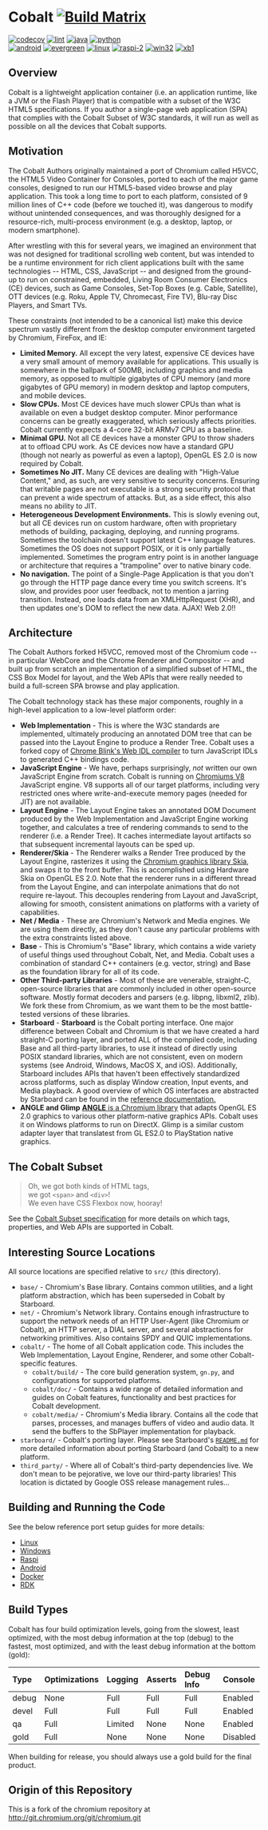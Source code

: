 # Cobalt [![Build Matrix](https://img.shields.io/badge/-Build%20Matrix-blueviolet)](https://github.com/youtube/cobalt/blob/main/BUILD_STATUS.md)

[![codecov](https://codecov.io/github/youtube/cobalt/branch/main/graph/badge.svg?token=RR6MKKNYNV)](https://codecov.io/github/youtube/cobalt)
[![lint](https://github.com/youtube/cobalt/actions/workflows/lint.yaml/badge.svg?branch=main&event=push)](https://github.com/youtube/cobalt/actions/workflows/lint.yaml?query=event%3Apush+branch%3Amain)
[![java](https://github.com/youtube/cobalt/actions/workflows/gradle.yaml/badge.svg?branch=main&event=push)](https://github.com/youtube/cobalt/actions/workflows/gradle.yaml?query=event%3Apush+branch%3Amain)
[![python](https://github.com/youtube/cobalt/actions/workflows/pytest.yaml/badge.svg?branch=main&event=push)](https://github.com/youtube/cobalt/actions/workflows/pytest.yaml?query=event%3Apush+branch%3Amain) \
[![android](https://github.com/youtube/cobalt/actions/workflows/android.yaml/badge.svg?branch=main&event=push)](https://github.com/youtube/cobalt/actions/workflows/android.yaml?query=event%3Apush+branch%3Amain)
[![evergreen](https://github.com/youtube/cobalt/actions/workflows/evergreen.yaml/badge.svg?branch=main&event=push)](https://github.com/youtube/cobalt/actions/workflows/evergreen.yaml?query=event%3Apush+branch%3Amain)
[![linux](https://github.com/youtube/cobalt/actions/workflows/linux.yaml/badge.svg?branch=main&event=push)](https://github.com/youtube/cobalt/actions/workflows/linux.yaml?query=event%3Apush+branch%3Amain)
[![raspi-2](https://github.com/youtube/cobalt/actions/workflows/raspi-2.yaml/badge.svg?branch=main&event=push)](https://github.com/youtube/cobalt/actions/workflows/raspi-2.yaml?query=event%3Apush+branch%3Amain)
[![win32](https://github.com/youtube/cobalt/actions/workflows/win32.yaml/badge.svg?branch=main&event=push)](https://github.com/youtube/cobalt/actions/workflows/win32.yaml?query=event%3Apush+branch%3Amain)
[![xb1](https://github.com/youtube/cobalt/actions/workflows/xb1.yaml/badge.svg?branch=main&event=push)](https://github.com/youtube/cobalt/actions/workflows/xb1.yaml?query=event%3Apush+branch%3Amain)

## Overview

Cobalt is a lightweight application container (i.e. an application runtime, like
a JVM or the Flash Player) that is compatible with a subset of the W3C HTML5
specifications. If you author a single-page web application (SPA) that complies
with the Cobalt Subset of W3C standards, it will run as well as possible on all
the devices that Cobalt supports.


## Motivation

The Cobalt Authors originally maintained a port of Chromium called H5VCC, the
HTML5 Video Container for Consoles, ported to each of the major game consoles,
designed to run our HTML5-based video browse and play application. This took a
long time to port to each platform, consisted of 9 million lines of C++ code
(before we touched it), was dangerous to modify without unintended consequences,
and was thoroughly designed for a resource-rich, multi-process environment
(e.g. a desktop, laptop, or modern smartphone).

After wrestling with this for several years, we imagined an environment that was
not designed for traditional scrolling web content, but was intended to be a
runtime environment for rich client applications built with the same
technologies -- HTML, CSS, JavaScript -- and designed from the ground-up to run
on constrained, embedded, Living Room Consumer Electronics (CE) devices, such as
Game Consoles, Set-Top Boxes (e.g. Cable, Satellite), OTT devices (e.g. Roku,
Apple TV, Chromecast, Fire TV), Blu-ray Disc Players, and Smart TVs.

These constraints (not intended to be a canonical list) make this device
spectrum vastly different from the desktop computer environment targeted by
Chromium, FireFox, and IE:

  * **Limited Memory.** All except the very latest, expensive CE devices have a
    very small amount of memory available for applications. This usually is
    somewhere in the ballpark of 500MB, including graphics and media
    memory, as opposed to multiple gigabytes of CPU memory (and more gigabytes
    of GPU memory) in modern desktop and laptop computers, and mobile devices.
  * **Slow CPUs.** Most CE devices have much slower CPUs than what is available
    on even a budget desktop computer. Minor performance concerns can be greatly
    exaggerated, which seriously affects priorities. Cobalt currently expects a
    4-core 32-bit ARMv7 CPU as a baseline.
  * **Minimal GPU.** Not all CE devices have a monster GPU to throw shaders at
    to offload CPU work. As CE devices now have a standard GPU (though not
    nearly as powerful as even a laptop), OpenGL ES 2.0 is now required
    by Cobalt.
  * **Sometimes No JIT.** Many CE devices are dealing with "High-Value Content,"
    and, as such, are very sensitive to security concerns. Ensuring that
    writable pages are not executable is a strong security protocol that can
    prevent a wide spectrum of attacks. But, as a side effect, this also means
    no ability to JIT.
  * **Heterogeneous Development Environments.** This is slowly evening out, but
    all CE devices run on custom hardware, often with proprietary methods of
    building, packaging, deploying, and running programs. Sometimes the
    toolchain doesn't support latest C++ language features. Sometimes the OS
    does not support POSIX, or it is only partially implemented.
    Sometimes the program entry point is in another language or architecture
    that requires a "trampoline" over to native binary code.
  * **No navigation.** The point of a Single-Page Application is that you don't
    go through the HTTP page dance every time you switch screens. It's slow, and
    provides poor user feedback, not to mention a jarring transition. Instead,
    one loads data from an XMLHttpRequest (XHR), and then updates one's DOM to
    reflect the new data. AJAX! Web 2.0!!


## Architecture

The Cobalt Authors forked H5VCC, removed most of the Chromium code -- in
particular WebCore and the Chrome Renderer and Compositor -- and built up from
scratch an implementation of a simplified subset of HTML, the CSS Box Model for
layout, and the Web APIs that were really needed to build a full-screen SPA
browse and play application.

The Cobalt technology stack has these major components, roughly in a high-level
application to a low-level platform order:

  * **Web Implementation** - This is where the W3C standards are implemented,
    ultimately producing an annotated DOM tree that can be passed into the
    Layout Engine to produce a Render Tree. Cobalt uses a forked copy of
    [Chrome Blink's Web IDL compiler](https://www.chromium.org/blink/webidl/) to
    turn JavaScript IDLs to generated C++ bindings code.
  * **JavaScript Engine** - We have, perhaps surprisingly, *not* written our own
    JavaScript Engine from scratch. Cobalt is running on [Chromiums V8](https://v8.dev)
    JavaScript engine. V8 supports all of our target platforms, including very
    restricted ones where write-and-execute memory pages (needed for JIT) are
    not available.
  * **Layout Engine** - The Layout Engine takes an annotated DOM Document
    produced by the Web Implementation and JavaScript Engine working together,
    and calculates a tree of rendering commands to send to the renderer (i.e. a
    Render Tree). It caches intermediate layout artifacts so that subsequent
    incremental layouts can be sped up.
  * **Renderer/Skia** - The Renderer walks a Render Tree produced by the Layout
    Engine, rasterizes it using the [Chromium graphics library Skia](https://skia.org/), and swaps
    it to the front buffer. This is accomplished using Hardware Skia on OpenGL
    ES 2.0. Note that the renderer runs in a different thread from the Layout
    Engine, and can interpolate animations that do not require re-layout. This
    decouples rendering from Layout and JavaScript, allowing for smooth,
    consistent animations on platforms with a variety of capabilities.
  * **Net / Media** - These are Chromium's Network and Media engines. We are
    using them directly, as they don't cause any particular problems with the
    extra constraints listed above.
  * **Base** - This is Chromium's "Base" library, which contains a wide variety
    of useful things used throughout Cobalt, Net, and Media. Cobalt uses a
    combination of standard C++ containers (e.g. vector, string) and Base as the
    foundation library for all of its code.
  * **Other Third-party Libraries** - Most of these are venerable, straight-C,
    open-source libraries that are commonly included in other open-source
    software. Mostly format decoders and parsers (e.g. libpng, libxml2,
    zlib). We fork these from Chromium, as we want them to be the most
    battle-tested versions of these libraries.
  * **Starboard** - **Starboard** is the Cobalt porting
    interface. One major difference between Cobalt and Chromium is that we have
    created a hard straight-C porting layer, and ported ALL of the compiled
    code, including Base and all third-party libraries, to use it instead of
    directly using POSIX standard libraries, which are not consistent, even on
    modern systems (see Android, Windows, MacOS X, and iOS). Additionally,
    Starboard includes APIs that haven't been effectively standardized across
    platforms, such as display Window creation, Input events, and Media
    playback. A good overview of which OS interfaces are abstracted by Starboard
    can be found in the [reference documentation.](https://cobalt.dev/reference/starboard/modules/configuration.html)
  * **ANGLE and Glimp** [**ANGLE** is a Chromium library](https://angleproject.org/)
    that adapts OpenGL ES 2.0 graphics to various other platform-native graphics APIs.
    Cobalt uses it on Windows platforms to run on DirectX. Glimp is a similar
    custom adapter layer that translatest from GL ES2.0 to PlayStation native graphics.

## The Cobalt Subset

> Oh, we got both kinds of HTML tags,\
> we got `<span>` and `<div>`! \
> We even have CSS Flexbox now, hooray!

See the [Cobalt Subset
specification](https://cobalt.dev/development/reference/supported-features.html)
for more details on which tags, properties, and Web APIs are supported in
Cobalt.

## Interesting Source Locations

All source locations are specified relative to `src/` (this directory).

  * `base/` - Chromium's Base library. Contains common utilities, and a light
    platform abstraction, which has been superseded in Cobalt by Starboard.
  * `net/` - Chromium's Network library. Contains enough infrastructure to
    support the network needs of an HTTP User-Agent (like Chromium or Cobalt),
    an HTTP server, a DIAL server, and several abstractions for networking
    primitives. Also contains SPDY and QUIC implementations.
  * `cobalt/` - The home of all Cobalt application code. This includes the Web
    Implementation, Layout Engine, Renderer, and some other Cobalt-specific
    features.
      * `cobalt/build/` - The core build generation system, `gn.py`, and
        configurations for supported platforms.
      * `cobalt/doc/` - Contains a wide range of detailed information and guides
        on Cobalt features, functionality and best practices for Cobalt
        development.
      * `cobalt/media/` - Chromium's Media library. Contains all the code that
        parses, processes, and manages buffers of video and audio data. It
        send the buffers to the SbPlayer implementation for playback.
  * `starboard/` - Cobalt's porting layer. Please see Starboard's
    [`README.md`](starboard/README.md) for more detailed information about
    porting Starboard (and Cobalt) to a new platform.
  * `third_party/` - Where all of Cobalt's third-party dependencies live. We
    don't mean to be pejorative, we love our third-party libraries! This
    location is dictated by Google OSS release management rules...


## Building and Running the Code

  See the below reference port setup guides for more details:

  * [Linux](cobalt/site/docs/development/setup-linux.md)
  * [Windows](cobalt/site/docs/development/setup-windows.md)
  * [Raspi](cobalt/site/docs/development/setup-raspi.md)
  * [Android](cobalt/site/docs/development/setup-android.md)
  * [Docker](cobalt/site/docs/development/setup-docker.md)
  * [RDK](cobalt/site/docs/development/setup-rdk.md)

## Build Types

Cobalt has four build optimization levels, going from the slowest, least
optimized, with the most debug information at the top (debug) to the fastest,
most optimized, and with the least debug information at the bottom (gold):

 Type  | Optimizations | Logging | Asserts | Debug Info | Console
 :---- | :------------ | :------ | :------ | :--------- | :-------
 debug | None          | Full    | Full    | Full       | Enabled
 devel | Full          | Full    | Full    | Full       | Enabled
 qa    | Full          | Limited | None    | None       | Enabled
 gold  | Full          | None    | None    | None       | Disabled

When building for release, you should always use a gold build for the final
product.

## Origin of this Repository

This is a fork of the chromium repository at http://git.chromium.org/git/chromium.git
